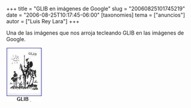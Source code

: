 +++
title = "GLIB en imágenes de Google"
slug = "20060825101745219"
date = "2006-08-25T10:17:45-06:00"
[taxonomies]
tema = ["anuncios"]
autor = ["Luis Rey Lara"]
+++

Una de las imágenes que nos arroja tecleando GLIB en las imágenes de Google.

![Quijote y el GLiB](/static/images/20060825101745219_1_original.JPG)
